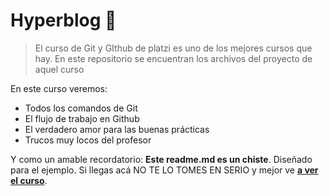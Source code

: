 # Hyperblog 💚

>El curso de Git y GIthub de platzi es uno de los mejores cursos que hay. En este repositorio se encuentran los archivos del proyecto de aquel curso 

En este curso veremos:
- Todos los comandos de Git 
- El flujo de trabajo en Github
- El verdadero amor para las buenas prácticas 
- Trucos muy locos del profesor

Y como un amable recordatorio: **Este readme.md es un chiste**.  Diseñado para el ejemplo. Si llegas acá NO TE LO TOMES EN SERIO y mejor ve [**a ver el curso**](https://platzi.com/cursos/git-github/ "a ver el curso").

